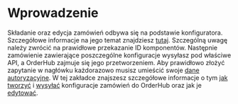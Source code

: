 # Wprowadzenie
Składanie oraz edycja zamówień odbywa się na podstawie konfiguratora. Szczegółowe informacje na jego temat znajdziesz [tutaj](../configurator). Szczególną uwagę należy zwrócić na prawidłowe przekazanie ID komponentów. Następnie zamówienie zawierające poszczególne konfiguracje wysyłasz pod właściwe API, a OrderHub zajmuje się jego przetworzeniem. Aby prawidłowo złożyć zapytanie w nagłówku każdorazowo musisz umieścić swoje [dane autoryzacyjne](../authorization). W tej zakładce znajszesz szczegółowe informacje o tym [jak tworzyć](./create) i [wysyłać](./create#wysyanie-zamowienia) konfiguracje zamówień do OrderHub oraz jak je [edytować](./update).
